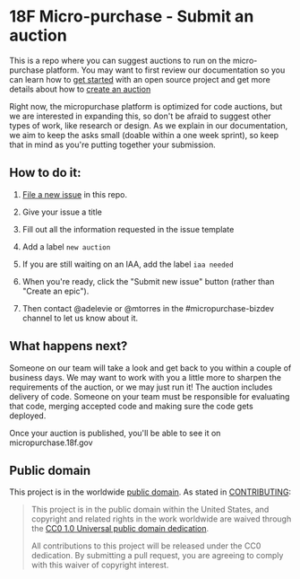 # 18F Micro-purchase - Submit an auction
This is a repo where you can suggest auctions to run on the micro-purchase platform. You may want to first review our documentation so you can learn how to [get started](https://micropurchase.18f.gov/docs/getting_started) with an open source project and get more details about how to [create an auction](https://micropurchase.18f.gov/docs/getting_started)

Right now, the micropurchase platform is optimized for code auctions, but we are interested in expanding this, so don't be afraid to suggest other types of work, like research or design. As we explain in our documentation, we aim to keep the asks small (doable within a one week sprint), so keep that in mind as you're putting together your submission.


## How to do it:

1. [File a new issue](https://github.com/18F/micropurchase-auctions/issues/new) in this repo.

2. Give your issue a title

2. Fill out all the information requested in the issue template

3. Add a label `new auction`

4. If you are still waiting on an IAA, add the label `iaa needed`

5. When you're ready, click the "Submit new issue" button (rather than "Create an epic").

6. Then contact @adelevie or @mtorres in the #micropurchase-bizdev channel to let us know about it.


## What happens next?
Someone on our team will take a look and get back to you within a couple of business days. We may want to work with you a little more to sharpen the requirements of the auction, or we may just run it! The auction includes delivery of code. Someone on your team must be responsible for evaluating that code, merging accepted code and making sure the code gets deployed.

Once your auction is published, you'll be able to see it on micropurchase.18f.gov


## Public domain

This project is in the worldwide [public domain](LICENSE.md). As stated in [CONTRIBUTING](CONTRIBUTING.md):

> This project is in the public domain within the United States, and copyright and related rights in the work worldwide are waived through the [CC0 1.0 Universal public domain dedication](https://creativecommons.org/publicdomain/zero/1.0/).
>
> All contributions to this project will be released under the CC0 dedication. By submitting a pull request, you are agreeing to comply with this waiver of copyright interest.
